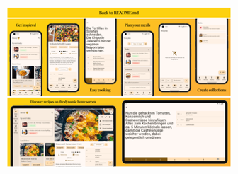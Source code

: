 [![Back to README.md](/images/btn_back.png)](/)
![Screenshots light](/images/screenshots_light.png)
![Screenshots tablet light](/images/screenshots_tablet_light.png)